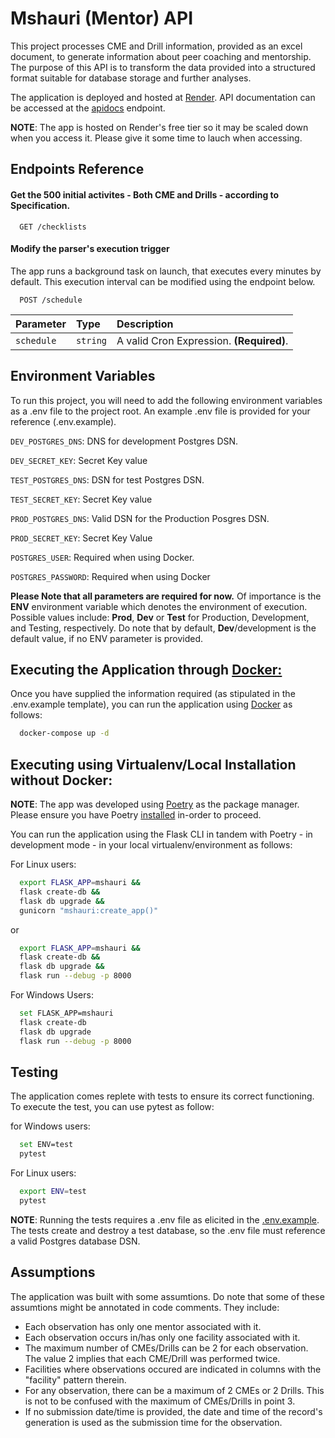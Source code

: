 # Mshauri (Mentor) API

This project processes CME and Drill information, provided as an excel document, to generate information about peer coaching and mentorship. The purpose of this API is to transform the data provided into a structured format suitable for database storage and further analyses.

The application is deployed and hosted at [Render](https://mshauri.onrender.com/checklists). API documentation can be accessed at the [apidocs](https://mshauri.onrender.com/apidocs) endpoint.

**NOTE**: The app is hosted on Render's free tier so it may be scaled down when you access it. Please give it some time to lauch when accessing.

## Endpoints Reference

#### Get the 500 initial activites - Both CME and Drills - according to Specification.

```http
  GET /checklists
```

#### Modify the parser's execution trigger

The app runs a background task on launch, that executes every minutes by default. This execution interval can be modified using the endpoint below.

```http
  POST /schedule
```

| Parameter  | Type     | Description                              |
| :--------- | :------- | :--------------------------------------- |
| `schedule` | `string` | A valid Cron Expression. **(Required)**. |

## Environment Variables

To run this project, you will need to add the following environment variables as a .env file to the project root. An example .env file is provided for your reference (.env.example).

`DEV_POSTGRES_DNS`: DNS for development Postgres DSN.

`DEV_SECRET_KEY`: Secret Key value

`TEST_POSTGRES_DNS`: DSN for test Postgres DSN.

`TEST_SECRET_KEY`: Secret Key value

`PROD_POSTGRES_DNS`: Valid DSN for the Production Posgres DSN.

`PROD_SECRET_KEY`: Secret Key Value

`POSTGRES_USER`: Required when using Docker.

`POSTGRES_PASSWORD`: Required when using Docker

**Please Note that all parameters are required for now.**
Of importance is the **ENV** environment variable which denotes the environment of execution. Possible values include: **Prod**, **Dev** or **Test** for Production, Development, and Testing, respectively. Do note that by default, **Dev**/development is the default value, if no ENV parameter is provided.

## Executing the Application through [Docker:](https://www.docker.com/)

Once you have supplied the information required (as stipulated in the .env.example template), you can run the application using [Docker](https://www.docker.com/) as follows:

```bash
  docker-compose up -d
```

## Executing using Virtualenv/Local Installation without Docker:

**NOTE**: The app was developed using [Poetry](https://python-poetry.org/docs/) as the package manager. Please ensure you have Poetry [installed](https://python-poetry.org/docs/#installation) in-order to proceed.

You can run the application using the Flask CLI in tandem with Poetry - in development mode - in your local virtualenv/environment as follows:

For Linux users:

```bash
  export FLASK_APP=mshauri &&
  flask create-db &&
  flask db upgrade &&
  gunicorn "mshauri:create_app()"
```

or

```bash
  export FLASK_APP=mshauri &&
  flask create-db &&
  flask db upgrade &&
  flask run --debug -p 8000
```

For Windows Users:

```bash
  set FLASK_APP=mshauri
  flask create-db
  flask db upgrade
  flask run --debug -p 8000
```

## Testing

The application comes replete with tests to ensure its correct functioning. To execute the test, you can use pytest as follow:

for Windows users:

```bash
  set ENV=test
  pytest
```

For Linux users:

```bash
  export ENV=test
  pytest
```

**NOTE**: Running the tests requires a .env file as elicited in the [.env.example](#environment-variables). The tests create and destroy a test database, so the .env file must reference a valid Postgres database DSN.

## Assumptions

The application was built with some assumtions. Do note that some of these assumtions might be annotated in code comments. They include:

- Each observation has only one mentor associated with it.
- Each observation occurs in/has only one facility associated with it.
- The maximum number of CMEs/Drills can be 2 for each observation. The value 2 implies that each CME/Drill was performed twice.
- Facilities where observations occured are indicated in columns with the "facility" pattern therein.
- For any observation, there can be a maximum of 2 CMEs or 2 Drills. This is not to be confused with the maximum of CMEs/Drills in point 3.
- If no submission date/time is provided, the date and time of the record's generation is used as the submission time for the observation.
